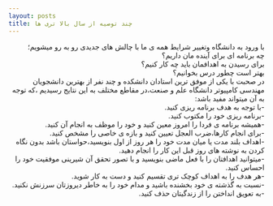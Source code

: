 ```yaml
---
layout: posts
title: چند توصیه از سال بالا تری ها
---
```

<div dir="rtl">
    با ورود به دانشگاه وتغییر شرایط همه ی ما با چالش های جدیدی رو به رو میشویم؛ <br>
    چه برنامه ای برای آینده مان داریم؟<br>
    برای رسیدن به اهدافمان باید چه کار کنیم؟<br>
    بهتر است چطور درس بخوانیم؟<br>
     در صحبت با یکی از موفق ترین استادان دانشکده و چند نفر از بهترین دانشجویان مهندسی کامپیوتر دانشگاه علم و صنعت،در مقاطع مختلف به این نتایج رسیدیم
     ،که توجه به آن میتواند مفید باشد: <br>
     -با توجه به هدف برنامه ریزی کنید. <br>
     -برنامه ریزی خود را مکتوب کنید. <br>
     -همیشه برنامه ی فردا را امروز معین کنید و خود را موظف به انجام آن کنید. <br> 
     -برای انجام کارها،ضرب العجل تعیین کنید و بازه ی خاصی را مشخص کنید. <br>
     -اهداف بلند مدت یا میان مدت خود را هر روز از اول بنویسید،حواستان باشد بدون نگاه کردن به نوشته های روز قبل این کار را انجام دهید. <br>
     -میتوانید اهدافتان را با فعل ماضی بنویسید و با تصور تحقق آن شیرینی موفقیت خود را احساس کنید. <br>
     -هر هدف را به اهداف کوچک تری تقسیم کنید و دست به کار شوید. <br>
     -نسبت به گذشته ی خود بخشنده باشید و مدام خود را به خاطر دیروزتان سرزنش نکنید. <br>
     -به تعویق انداختن را از زندگیتان حذف کنید. <br>
</div>

